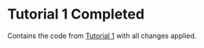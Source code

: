 # Tutorial 1 Completed

Contains the code from [Tutorial 1](../Tutorial_1) with all changes applied.


